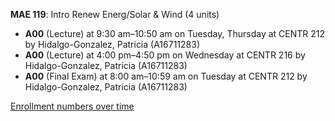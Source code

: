 **MAE 119**: Intro Renew Energ/Solar & Wind (4 units)

- **A00** (Lecture) at 9:30 am–10:50 am on Tuesday, Thursday at CENTR 212 by Hidalgo-Gonzalez, Patricia (A16711283)
- **A00** (Lecture) at 4:00 pm–4:50 pm on Wednesday at CENTR 216 by Hidalgo-Gonzalez, Patricia (A16711283)
- **A00** (Final Exam) at 8:00 am–10:59 am on Tuesday at CENTR 212 by Hidalgo-Gonzalez, Patricia (A16711283)

[Enrollment numbers over time](./MAE119.tsv)
